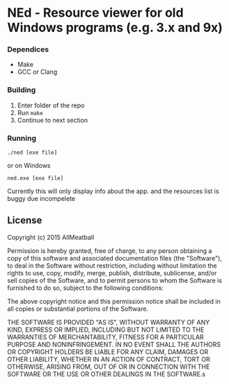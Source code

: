 # NEd - Resource viewer for old Windows programs (e.g. 3.x and 9x)

### Dependices
* Make
* GCC or Clang

### Building
1. Enter folder of the repo
2. Run `make`
3. Continue to next section

### Running
```
./ned [exe file]
```
or on Windows
```
ned.exe [exe file]
```

Currently this will only display info about the app.
and the resources list is buggy due incompelete

## License
Copyright (c) 2015 AllMeatball

Permission is hereby granted, free of charge, to any person obtaining a copy of this software and associated documentation files (the "Software"), to deal in the Software without restriction, including without limitation the rights to use, copy, modify, merge, publish, distribute, sublicense, and/or sell copies of the Software, and to permit persons to whom the Software is furnished to do so, subject to the following conditions:

The above copyright notice and this permission notice shall be included in all copies or substantial portions of the Software.

THE SOFTWARE IS PROVIDED "AS IS", WITHOUT WARRANTY OF ANY KIND, EXPRESS OR IMPLIED, INCLUDING BUT NOT LIMITED TO THE WARRANTIES OF MERCHANTABILITY, FITNESS FOR A PARTICULAR PURPOSE AND NONINFRINGEMENT. IN NO EVENT SHALL THE AUTHORS OR COPYRIGHT HOLDERS BE LIABLE FOR ANY CLAIM, DAMAGES OR OTHER LIABILITY, WHETHER IN AN ACTION OF CONTRACT, TORT OR OTHERWISE, ARISING FROM, OUT OF OR IN CONNECTION WITH THE SOFTWARE OR THE USE OR OTHER DEALINGS IN THE SOFTWARE.s
